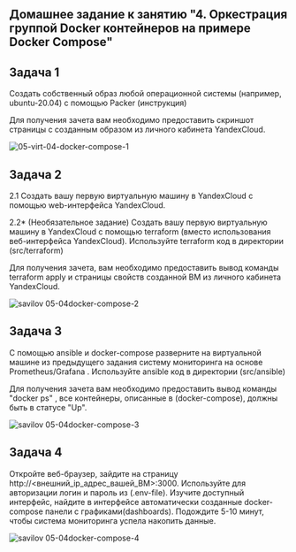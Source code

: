 ## Домашнее задание к занятию "4. Оркестрация группой Docker контейнеров на примере Docker Compose"

## Задача 1

Создать собственный образ любой операционной системы (например, ubuntu-20.04) с помощью Packer (инструкция)

Для получения зачета вам необходимо предоставить скриншот страницы с созданным образом из личного кабинета YandexCloud.

![05-virt-04-docker-compose-1](https://github.com/slava1005/devops-netology/assets/114395964/04bb36e1-d324-419c-849e-fad2e2a01f3d)


## Задача 2

2.1 Создать вашу первую виртуальную машину в YandexCloud с помощью web-интерфейса YandexCloud.

2.2* (Необязательное задание)
Создать вашу первую виртуальную машину в YandexCloud с помощью terraform (вместо использования веб-интерфейса YandexCloud). Используйте terraform код в директории (src/terraform)

Для получения зачета, вам необходимо предоставить вывод команды terraform apply и страницы свойств созданной ВМ из личного кабинета YandexCloud.

![savilov 05-04docker-compose-2](https://github.com/slava1005/devops-netology/assets/114395964/c0267656-9452-448b-a04d-a3199e80a426)

 ## Задача 3

С помощью ansible и docker-compose разверните на виртуальной машине из предыдущего задания систему мониторинга на основе Prometheus/Grafana . Используйте ansible код в директории (src/ansible)

Для получения зачета вам необходимо предоставить вывод команды "docker ps" , все контейнеры, описанные в (docker-compose), должны быть в статусе "Up".

![savilov 05-04docker-compose-3](https://github.com/slava1005/devops-netology/assets/114395964/3fb51a6c-299e-44eb-9ff0-1cf9d17057b9)

## Задача 4 

Откройте веб-браузер, зайдите на страницу http://<внешний_ip_адрес_вашей_ВМ>:3000.
Используйте для авторизации логин и пароль из (.env-file).
Изучите доступный интерфейс, найдите в интерфейсе автоматически созданные docker-compose панели с графиками(dashboards).
Подождите 5-10 минут, чтобы система мониторинга успела накопить данные.

![savilov 05-04docker-compose-4](https://github.com/slava1005/devops-netology/assets/114395964/a2aee8e3-5ef2-4526-90a2-8af62f2a4d84)
